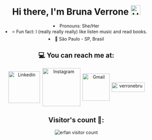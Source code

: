 <h1 align="center">Hi there, I'm Bruna Verrone <img alt="Hi There!" width="30px" src="https://camo.githubusercontent.com/35d3d11359a49bf12aebb834cc13fd81b95eff4e/68747470733a2f2f6d656469612e67697068792e636f6d2f6d656469612f6876524a434c467a6361737252346961377a2f67697068792e676966"/></h1>

<div align="center">
 <li> Pronouns: She/Her</li>
 <li>⭐ Fun fact: I (really really really) like listen music and read books.</li>
 <li>📍 São Paulo - SP, Brasil</li>
 </div>
  
<h2 align="center">💻 You can reach me at:</h2>
<p align="center">
<a href="https://www.linkedin.com/in/verronebruna/" target="blank" alt="linkedin"><img align="center" style="margin: 2px" width="100px" alt="Linkedin" src="https://img.shields.io/badge/Linkedin-%230077B5.svg?&style=flat-square&logo=linkedin&logoColor=white" /></a>
<a href="https://www.instagram.com/verronebru/" target="blank" alt="Instagram"><img align="center" style="margin: 2px" width="120px" alt="Instagram" src="https://img.shields.io/badge/-Instagram-%23E4405F?style=for-the-badge&logo=instagram&logoColor=white" /></a>
<a href="mailto:verronebruna@gmail.com" target="blank" alt="Gmail"><img align="center" style="margin: 2px" width="86px" alt="Gmail" src="https://img.shields.io/badge/Gmail-D14836?style=for-the-badge&logo=gmail&logoColor=white" /></a>
<a href="https://www.buymeacoffee.com/verronebru"> <img align="center" src="https://cdn.buymeacoffee.com/buttons/v2/default-red.png" height="30px" width="105px" alt="verronebru" /></a>

<h2 align="center">Visitor's count 💜:</h2>
<p align="center"><img src="https://profile-counter.glitch.me/{verronebru}/count.svg" alt="erfan visitor count" /></p>
